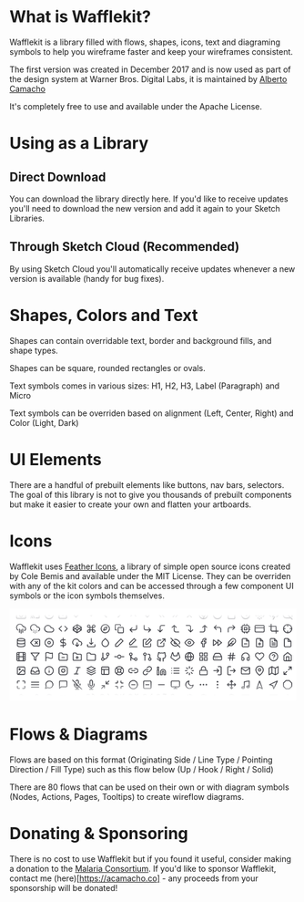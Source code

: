 # What is Wafflekit?

Wafflekit is a library filled with flows, shapes, icons, text and diagraming symbols to help you wireframe faster and keep your wireframes consistent.

The first version was created in December 2017 and is now used as part of the design system at Warner Bros. Digital Labs, it is maintained by [Alberto Camacho](https://twitter.com/achangeofcoast)

It's completely free to use and available under the Apache License.





# Using as a Library



## Direct Download

You can download the library directly here. If you'd like to receive updates you'll need to download the new version and add it again to your Sketch Libraries.



## Through Sketch Cloud (Recommended)

By using Sketch Cloud you'll automatically receive updates whenever a new version is available (handy for bug fixes).





# Shapes, Colors and Text

Shapes can contain overridable text, border and background fills, and shape types.

Shapes can be square, rounded rectangles or ovals.

Text symbols comes in various sizes: H1, H2, H3, Label (Paragraph) and Micro 

Text symbols can be overriden based on alignment (Left, Center, Right) and Color (Light, Dark)







# UI Elements

There are a handful of prebuilt elements like buttons, nav bars, selectors. The goal of this library is not to give you thousands of prebuilt components but make it easier to create your own and flatten your artboards.





# Icons

Wafflekit uses [Feather Icons](feathericons.com), a library of simple open source icons created by Cole Bemis and available under the MIT License. They can be overriden with any of the kit colors and can be accessed through a few component UI symbols or the icon symbols themselves.


![Screenshot](Markdown_Github_Icons.png)



# Flows & Diagrams

Flows are based on this format (Originating Side / Line Type / Pointing Direction / Fill Type) such as this flow below (Up / Hook / Right / Solid)



There are 80 flows that can be used on their own or with diagram symbols (Nodes, Actions, Pages, Tooltips) to create wireflow diagrams.





# Donating & Sponsoring



There is no cost to use Wafflekit but if you found it useful, consider making a donation to the [Malaria Consortium](https://www.malariaconsortium.org/support/donate.html). If you'd like to sponsor Wafflekit, contact me (here)[https://acamacho.co] - any proceeds from your sponsorship will be donated!



